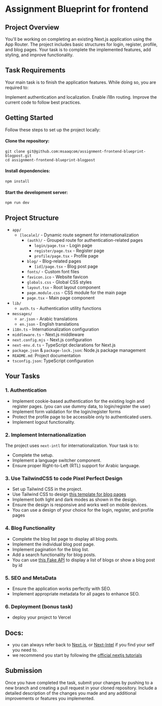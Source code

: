 Assignment Blueprint for frontend
===============================

## Project Overview
You'll be working on completing an existing Next.js application using the App Router. The project includes basic structures for login, register, profile, and blog pages. Your task is to complete the implemented features, add styling, and improve functionality.

## Task Requirements
Your main task is to finish the application features. While doing so, you are required to:

Implement authentication and localization. Enable i18n routing. Improve the current code to follow best practices.

## Getting Started
Follow these steps to set up the project locally:

#### Clone the repository:
```base
git clone git@github.com:msaaqcom/assignment-frontend-blueprint-blogpost.git
cd assignment-frontend-blueprint-blogpost
```

#### Install dependencies:

```base
npm install
```

#### Start the development server:
```base
npm run dev
```
## Project Structure

- `app/`
    - `[locale]/` - Dynamic route segment for internationalization
      - `(auth)/` - Grouped route for authentication-related pages
        - `login/page.tsx` - Login page
        - `register/page.tsx` - Register page
        - `profile/page.tsx` - Profile page
      - `blog/` - Blog-related pages
        - `[id]/page.tsx` - Blog post page
      - `fonts/` - Custom font files
      - `favicon.ico` - Website favicon
      - `globals.css` - Global CSS styles
      - `layout.tsx` - Root layout component
      - `page.module.css` - CSS module for the main page
      - `page.tsx` - Main page component
- `lib/`
    - `auth.ts` - Authentication utility functions
- `messages/`
    - `ar.json` - Arabic translations
    - `en.json` - English translations
- `i18n.ts` - Internationalization configuration
- `middleware.ts` - Next.js middleware
- `next.config.mjs` - Next.js configuration
- `next-env.d.ts` - TypeScript declarations for Next.js
- `package.json` & `package-lock.json`: Node.js package management
- `README.md`: Project documentation
- `tsconfig.json`: TypeScript configuration
## Your Tasks

### 1. Authentication
- Implement cookie-based authentication for the existing login and register pages. (you can use dummy data, to login/register the user)
- Implement form validation for the login/register forms
- Protect the profile page to be accessible only to authenticated users.
- Implement logout functionality.

### 2. Implement Internationalization
The project uses `next-intl` for internationalization. Your task is to:
- Complete the setup.
- Implement a language switcher component.
- Ensure proper Right-to-Left (RTL) support for Arabic language.

### 3. Use TailwindCSS to code Pixel Perfect Design
- Set up Tailwind CSS in the project.
- Use Tailwind CSS to design [this template for blog pages](https://www.figma.com/community/file/1216616090937021365/free-blog-template-modern-creative-design)
- Implement both light and dark modes as shown in the design.
- Ensure the design is responsive and works well on mobile devices.
- You can use a design of your choice for the login, register, and profile pages

### 4. Blog Functionality
- Complete the blog list page to display all blog posts.
- Implement the individual blog post page.
- Implement pagination for the blog list.
- Add a search functionality for blog posts.
- You can use [this Fake API](https://jsonplaceholder.typicode.com/guide/) to display a list of blogs or show a blog post by id

### 5. SEO and MetaData
- Ensure the application works perfectly with SEO.
- Implement appropriate metadata for all pages to enhance SEO.

### 6. Deployment (bonus task)
- deploy your project to Vercel

## Docs:
- you can always refer back to [Next.js](https://nextjs.org/docs), or [Next-Intel](https://next-intl-docs.vercel.app/docs/getting-started/app-router) if you find your self you need to.
- we recommend you start by following the [official nextjs tutorials](https://nextjs.org/learn )


## Submission
Once you have completed the task, submit your changes by pushing to a new branch and creating a pull request in your cloned repository. Include a detailed description of the changes you made and any additional improvements or features you implemented.
